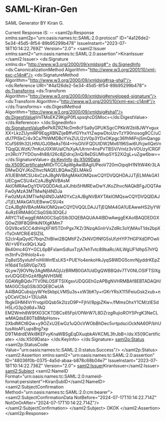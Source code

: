 # SAML-Kiran-Gen
SAML Generator BY Kiran G.

Current Response iS: --
<saml2p:Response
	xmlns:saml2p="urn:oasis:names:tc:SAML:2.0:protocol" ID="4a126de2-5e34-45d5-8f54-89b95299b478" IssueInstant="2023-07-18T10:14:22.769Z" Version="2.0">
	<saml2:Issuer
		xmlns:saml2="urn:oasis:names:tc:SAML:2.0:assertion">KiranIssuer
	</saml2:Issuer>
	<ds:Signature
		xmlns:ds="http://www.w3.org/2000/09/xmldsig#">
		<ds:SignedInfo>
			<ds:CanonicalizationMethod Algorithm="http://www.w3.org/2001/10/xml-exc-c14n#"/>
			<ds:SignatureMethod Algorithm="http://www.w3.org/2000/09/xmldsig#rsa-sha1"/>
			<ds:Reference URI="#4a126de2-5e34-45d5-8f54-89b95299b478">
				<ds:Transforms>
					<ds:Transform Algorithm="http://www.w3.org/2000/09/xmldsig#enveloped-signature"/>
					<ds:Transform Algorithm="http://www.w3.org/2001/10/xml-exc-c14n#"/>
				</ds:Transforms>
				<ds:DigestMethod Algorithm="http://www.w3.org/2000/09/xmldsig#sha1"/>
				<ds:DigestValue>VnTMoEKZ9KgiP0fLspsqhcDSMoc=</ds:DigestValue>
			</ds:Reference>
		</ds:SignedInfo>
		<ds:SignatureValue>BePkRZRZNcDm8cFSa9yGPUKSgcCPKkW2bI8JWYvguxXX+LkzZUymRP9EqgXBNZijeBffvfGYhxYtZwpwDtoUzvTzY90nosog9CC/uCdU7PISkC/4v3Ca7ftlWMDBcYVsZULl2zV0p3YDxOKpgc36fhMiFnjSmQangplCufS69h32LHNUGJ0BeAsT6l4+HsGIViFQDUIDW2Mx6196Swi6UfcjwIlQeVnTQqjQLWzK/7mKoU0XWUaICfsXyA/Utrnrr4nsPVTBSV/VmIz3vVOUzylCRGFzn3RciY7YDOsn4h88/i26c8jDdrxj3nQ/8eDSUMIvp5YS2Xi2gL+uZgw6bw==</ds:SignatureValue>
		<ds:KeyInfo>
			<ds:X509Data>
				<ds:X509Certificate>MIIDrTCCApWgAwIBAgIUPeoV720mOipqIH1N1tW4Kr3LADMwDQYJKoZIhvcNAQELBQAwZjELMAkG
A1UEBhMCSU4xCzAJBgNVBAgMAklOMQswCQYDVQQHDAJJTjELMAkGA1UECgwCSU4xCzAJBgNVBAsM
AklOMRAwDgYDVQQDDAdLaXJhbi5HMREwDwYJKoZIhvcNAQkBFgJOQTAeFw0yMzA3MTMwNjI4NDJa
Fw0zMzA3MTIwNjI4NDJaMGYxCzAJBgNVBAYTAklOMQswCQYDVQQIDAJJTjELMAkGA1UEBwwCSU4x
CzAJBgNVBAoMAklOMQswCQYDVQQLDAJJTjEQMA4GA1UEAwwHS2lyYW4uRzERMA8GCSqGSIb3DQEJ
ARYCTkEwggEiMA0GCSqGSIb3DQEBAQUAA4IBDwAwggEKAoIBAQDEDGXQ0wZI9F8Q9HkiN1XgKMm7
GQV8ceSCC4dhHqXFW5TDnPgx7KZr3NzqAGnIrVxZdRc3oYjMAoT1ds2bpXrTsOrAfCRiE4SIZliL
S2cIr4jaQydC7bqnZhlBIwi2BQMtiFZvZkNVDfNfG5sUfzHYP7HGPXdDPOwliW/+V6Yxx9QrLXaQ
Bk40mc4GY+GCL6pBFxIamSdIuxTzjA7ehTvtc89baRc/AlLWgUF1dhp57nYQm3tnFv2HhIoIz4+o
Zq8stS5yxIuhFniHliWnfEsLKS+PUEYo4enkoHkJyqS8WDG5cmrNjyddrKEpZH16d4ToSRVGp7XS
QLyw7j9OVNy3AgMBAAGjUzBRMB0GA1UdDgQWBBQdv7TV0NLOSIFTSlXgsvUDQGEhGzAfBgNVHSME
GDAWgBQdv7TV0NLOSIFTSlXgsvUDQGEhGzAPBgNVHRMBAf8EBTADAQH/MA0GCSqGSIb3DQEBCwUA
A4IBAQCubsjyyWYeSkbpLVMSu3s+xW3bK1y+rGKrYRsX111iFeiuGsk2xub+nyDCeVCbU+13UuRA
fbgkGHM4VrYrvqpI0Qsb5k2lzzD9P+FjhV/8pjpZKw+/fMmsOhxY1CM/zlESdH5LrG3p2d6d+7AQ
EM2Wmh8W9fX03CKTDBCs65FpI/OfWrW7L8DZrzgRujioROY5PrgK3NeCLwMAQdsE80TbBMpHonv+
2XbdMlCt6Qw+y9OZxU2EwGz1uQOcVWObBhDec5vrtpdsciOckNA60P/bhUtusAtoAFLupsBrg7xp
D9TMdrdEWkl8KEFvyKnaWBSgEqDXuqbkAVKCML3frJbB</ds:X509Certificate>
			</ds:X509Data>
		</ds:KeyInfo>
	</ds:Signature>
	<saml2p:Status>
		<saml2p:StatusCode Value="urn:oasis:names:tc:SAML:2.0:status:Success"/>
	</saml2p:Status>
	<saml2:Assertion
		xmlns:saml2="urn:oasis:names:tc:SAML:2.0:assertion" ID="48036f0b-0375-4a5d-abaa-b878c68b04e7" IssueInstant="2023-07-18T10:14:22.736Z" Version="2.0">
		<saml2:Issuer>KiranIssuer</saml2:Issuer>
		<saml2:Subject>
			<saml2:NameID Format="urn:oasis:names:tc:SAML:2.0:nameid-format:persistent">KiranSubID</saml2:NameID>
			<saml2:SubjectConfirmation Method="urn:oasis:names:tc:SAML:2.0:cm:bearer">
				<saml2:SubjectConfirmationData NotBefore="2024-07-17T10:14:22.714Z" NotOnOrAfter="2024-07-17T10:14:22.714Z"/>
			</saml2:SubjectConfirmation>
		</saml2:Subject>
		<MyPersonalInfo Name="Check Again">OKOK</MyPersonalInfo>
	</saml2:Assertion>
</saml2p:Response>


